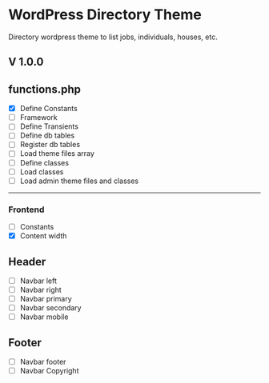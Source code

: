 # WordPress Directory Theme

Directory wordpress theme to list jobs, individuals, houses, etc.

## V 1.0.0

## functions.php

- [x] Define Constants
- [ ] Framework
- [ ] Define Transients
- [ ] Define db tables
- [ ] Register db tables
- [ ] Load theme files array
- [ ] Define classes
- [ ] Load classes
- [ ] Load admin theme files and classes

---

### Frontend

- [ ] Constants
- [x] Content width

## Header

- [ ] Navbar left
- [ ] Navbar right
- [ ] Navbar primary
- [ ] Navbar secondary
- [ ] Navbar mobile

## Footer

- [ ] Navbar footer
- [ ] Navbar Copyright
